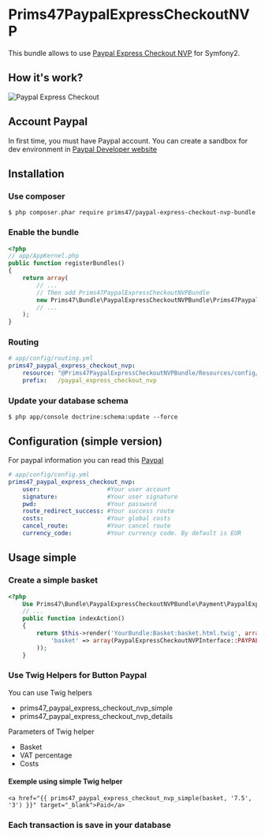 # Prims47PaypalExpressCheckoutNVP

This bundle allows to use [Paypal Express Checkout NVP](https://developer.paypal.com/docs/classic/express-checkout/gs_expresscheckout/) for Symfony2.

## How it's work?
![Paypal Express Checkout](https://www.paypalobjects.com/webstatic/en_US/developer/docs/ec/EC_hooks.gif)

## Account Paypal

In first time, you must have Paypal account. 
You can create a sandbox for dev environment in [Paypal Developer website](https://developer.paypal.com/)


## Installation

### Use composer

```
$ php composer.phar require prims47/paypal-express-checkout-nvp-bundle
```

### Enable the bundle

``` php
<?php
// app/AppKernel.php
public function registerBundles()
{
    return array(
        // ...
        // Then add Prims47PaypalExpressCheckoutNVPBundle
        new Prims47\Bundle\PaypalExpressCheckoutNVPBundle\Prims47PaypalExpressCheckoutNVPBundle(),
        // ...
    );
}
```

### Routing

``` yml
# app/config/routing.yml
prims47_paypal_express_checkout_nvp:
    resource: "@Prims47PaypalExpressCheckoutNVPBundle/Resources/config/routing.xml"
    prefix:   /paypal_express_checkout_nvp
```

### Update your database schema

```
$ php app/console doctrine:schema:update --force
```

## Configuration (simple version)

For paypal information you can read this [Paypal](https://developer.paypal.com/docs/classic/api/apiCredentials/)
``` yml
# app/config/config.yml
prims47_paypal_express_checkout_nvp:
    user:                   #Your user account
    signature:              #Your user signature
    pwd:                    #Your password
    route_redirect_success: #Your success route
    costs:                  #Your global costs
    cancel_route:           #Your cancel route
    currency_code:          #Your currency code. By default is EUR
```


## Usage simple

### Create a simple basket

``` php
<?php
    Use Prims47\Bundle\PaypalExpressCheckoutNVPBundle\Payment\PaypalExpressCheckoutNVPInterface;
    // ... 
    public function indexAction()
    {
        return $this->render('YourBundle:Basket:basket.html.twig', array(
            'basket' => array(PaypalExpressCheckoutNVPInterface::PAYPAL_TOTAL_DUTY => 100) // The price without VAT
        ));
    }
```

### Use Twig Helpers for Button Paypal

You can use Twig helpers 

* prims47_paypal_express_checkout_nvp_simple
* prims47_paypal_express_checkout_nvp_details

Parameters of Twig helper

* Basket
* VAT percentage
* Costs


#### Exemple using simple Twig helper

```
<a href="{{ prims47_paypal_express_checkout_nvp_simple(basket, '7.5', '3') }}" target="_blank">Paid</a>
```

### Each transaction is save in your database
